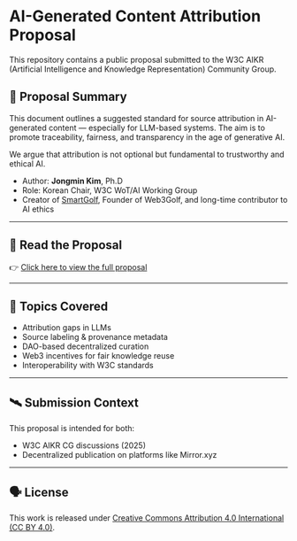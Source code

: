 # AI-Generated Content Attribution Proposal

This repository contains a public proposal submitted to the W3C AIKR (Artificial Intelligence and Knowledge Representation) Community Group.

## 📄 Proposal Summary

This document outlines a suggested standard for source attribution in AI-generated content — especially for LLM-based systems. The aim is to promote traceability, fairness, and transparency in the age of generative AI.

We argue that attribution is not optional but fundamental to trustworthy and ethical AI.

- Author: **Jongmin Kim**, Ph.D  
- Role: Korean Chair, W3C WoT/AI Working Group  
- Creator of [SmartGolf](https://smartgolf.io), Founder of Web3Golf, and long-time contributor to AI ethics

---

## 📎 Read the Proposal

👉 [Click here to view the full proposal](./proposal.md)

---

## 🧭 Topics Covered

- Attribution gaps in LLMs
- Source labeling & provenance metadata
- DAO-based decentralized curation
- Web3 incentives for fair knowledge reuse
- Interoperability with W3C standards

---

## 🛰 Submission Context

This proposal is intended for both:
- W3C AIKR CG discussions (2025)
- Decentralized publication on platforms like Mirror.xyz

---

## 🗣 License

This work is released under [Creative Commons Attribution 4.0 International (CC BY 4.0)](https://creativecommons.org/licenses/by/4.0/).
